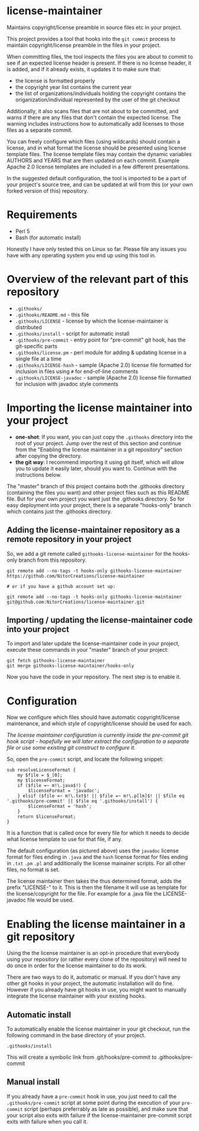 # license-maintainer
Maintains copyright/license preamble in source files etc in your project.

This project provides a tool that hooks into the `git commit` process to maintain copyright/license preamble in the files in your project.

When committing files, the tool inspects the files you are about to commit to see if an expected license header is present. If there is no license header, it is added, and if it already exists, it updates it to make sure that:

* the license is formatted properly
* the copyright year list contains the current year
* the list of organizations/individuals holding the copyright contains the origanization/individual represented by the user of the git checkout

Additionally, it also scans files that are not about to be committed, and warns if there are any files that don't contain the expected license. The warning includes instructions how to automatically add licenses to those files as a separate commit.

You can freely configure which files (using wildcards) should contain a license, and in what format the license should be presented using license template files. The license template files may contain the dynamic variables AUTHORS and YEARS that are then updated on each commit. Example Apache 2.0 license templates are included in a few different presentations.

In the suggested default configuration, the tool is imported to be a part of your project's source tree, and can be updated at will from this (or your own forked version of this) repository.

# Requirements

* Perl 5
* Bash (for automatic install)

Honestly I have only tested this on Linux so far. Please file any issues you have with any operating system you end up using this tool in.

# Overview of the relevant part of this repository

* `.githooks/`
* `.githooks/README.md` - this file
* `.githooks/LICENSE` - license by which the license-maintainer is distributed
* `.githooks/install` - script for automatic install
* `.githooks/pre-commit` - entry point for "pre-commit" git hook, has the git-specific parts
* `.githooks/license.pm` - perl module for adding & updating license in a single file at a time
* `.githooks/LICENSE-hash` - sample (Apache 2.0) license file formatted for inclusion in files using `#` for end-of-line comments
* `.githooks/LICENSE-javadoc` - sample (Apache 2.0) license file formatted for inclusion with javadoc style comments

# Importing the license maintainer into your project

* **one-shot**: If you want, you can just copy the `.githooks` directory into the root of your project. Jump over the rest of this section and continue from the "Enabling the license maintainer in a git repository" section after copying the directory.
* **the git way**: I recommend importing it using git itself, which will allow you to update it easily later, should you want to. Continue with the instructions below.

The "master" branch of this project contains both the .githooks directory (containing the files you want) and other project files such as this README file. But for your own project you want just the .githooks directory. So for easy deployment into your project, there is a separate "hooks-only" branch which contains just the .githooks directory.

## Adding the license-maintainer repository as a remote repository in your project

So, we add a git remote called `githooks-license-maintainer` for the hooks-only branch from this repository.

    git remote add --no-tags -t hooks-only githooks-license-maintainer https://github.com/NitorCreations/license-maintainer

    # or if you have a github account set up:

    git remote add --no-tags -t hooks-only githooks-license-maintainer git@github.com:NitorCreations/license-maintainer.git

## Importing / updating the license-maintainer code into your project

To import and later update the license-maintainer code in your project, execute these commands in your "master" branch of your project:

    git fetch githooks-license-maintainer
    git merge githooks-license-maintainer/hooks-only

Now you have the code in your repository. The next step is to enable it.

# Configuration

Now we configure which files should have automatic copyright/license maintenance, and which style of copyright/license should be used for each.

*The license maintainer configuration is currently inside the pre-commit git hook script - hopefully we will later extract the configuration to a separate file or use some existing git construct to configure it.*

So, open the `pre-commit` script, and locate the following snippet:

    sub resolveLicenseFormat {
        my $file = $_[0];
        my $licenseFormat;
        if ($file =~ m!\.java$!) {
            $licenseFormat = 'javadoc';
        } elsif ($file =~ m!\.txt$! || $file =~ m!\.p[lm]$! || $file eq '.githooks/pre-commit' || $file eq '.githooks/install') {
            $licenseFormat = 'hash';
        }
        return $licenseFormat;
    }

It is a function that is called once for every file for which it needs to decide what license template to use for that file, if any.
    
The default configuration (as pictured above) uses the `javadoc` license format for files ending in `.java` and the `hash` license format for files ending in `.txt` `.pm` `.pl` and additionally the license mainainer scripts. For all other files, no format is set.

The license maintainer then takes the thus determined format, adds the prefix "LICENSE-" to it. This is then the filename it will use as template for the license/copyright for the file. For example for a .java file the LICENSE-javadoc file would be used.

# Enabling the license maintainer in a git repository

Using the the license maintainer is an opt-in procedure that everybody using your repository (or rather every clone of the repository) will need to do once in order for the license maintainer to do its work.

There are two ways to do it, automatic or manual. If you don't have any other git hooks in your project, the automatic installation will do fine. However if you already have git hooks in use, you might want to manually integrate the license maintainer with your existing hooks.

## Automatic install

To automatically enable the license maintainer in your git checkout, run the following command in the base directory of your project.

    .githooks/install

This will create a symbolic link from .git/hooks/pre-commit to .githooks/pre-commit

## Manual install

If you already have a `pre-commit` hook in use, you just need to call the `.githooks/pre-commit` script at some point during the execution of your `pre-commit` script (perhaps preferrably as late as possible), and make sure that your script also exits with failure if the license-maintainer pre-commit script exits with failure when you call it.

